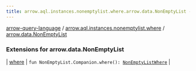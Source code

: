 ```yaml
---
title: arrow.aql.instances.nonemptylist.where.arrow.data.NonEmptyList - arrow-query-language
---
```


[arrow-query-language](../../index.html) / [arrow.aql.instances.nonemptylist.where](../index.html) / [arrow.data.NonEmptyList](./index.html)

### Extensions for arrow.data.NonEmptyList

| [where](where.html) | `fun NonEmptyList.Companion.where(): `[`NonEmptyListWhere`](../../arrow.aql.instances/-non-empty-list-where/index.html) |

